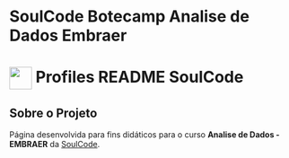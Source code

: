 # SoulCode Botecamp Analise de Dados Embraer

<h1>
    <a href="https://soulcode.com/"> 
     <img align="center" width="40px" src="[https://soulcode.com/assets/logos/logo-soulcode.png]"></a>
    <span> Profiles README SoulCode</span>
</h1>

## Sobre o Projeto
Página desenvolvida para fins didáticos para o curso **Analise de Dados - EMBRAER** da [SoulCode](https://www.soulcode.com/). 
